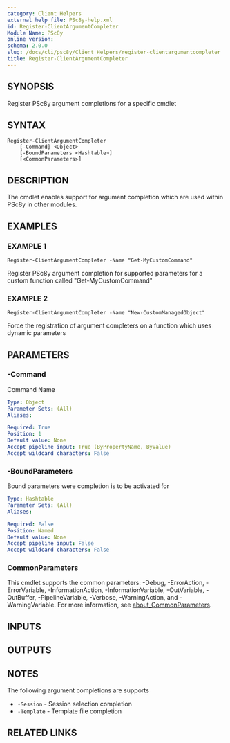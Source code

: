 ```yaml
---
category: Client Helpers
external help file: PSc8y-help.xml
id: Register-ClientArgumentCompleter
Module Name: PSc8y
online version:
schema: 2.0.0
slug: /docs/cli/psc8y/Client Helpers/register-clientargumentcompleter
title: Register-ClientArgumentCompleter
---
```




## SYNOPSIS
Register PSc8y argument completions for a specific cmdlet

## SYNTAX

```
Register-ClientArgumentCompleter
	[-Command] <Object>
	[-BoundParameters <Hashtable>]
	[<CommonParameters>]
```

## DESCRIPTION
The cmdlet enables support for argument completion which are used within PSc8y in other modules.

## EXAMPLES

### EXAMPLE 1
```
Register-ClientArgumentCompleter -Name "Get-MyCustomCommand"
```

Register PSc8y argument completion for supported parameters for a custom function called "Get-MyCustomCommand"

### EXAMPLE 2
```
Register-ClientArgumentCompleter -Name "New-CustomManagedObject"
```

Force the registration of argument completers on a function which uses dynamic parameters

## PARAMETERS

### -Command
Command Name

```yaml
Type: Object
Parameter Sets: (All)
Aliases:

Required: True
Position: 1
Default value: None
Accept pipeline input: True (ByPropertyName, ByValue)
Accept wildcard characters: False
```

### -BoundParameters
Bound parameters were completion is to be activated for

```yaml
Type: Hashtable
Parameter Sets: (All)
Aliases:

Required: False
Position: Named
Default value: None
Accept pipeline input: False
Accept wildcard characters: False
```

### CommonParameters
This cmdlet supports the common parameters: -Debug, -ErrorAction, -ErrorVariable, -InformationAction, -InformationVariable, -OutVariable, -OutBuffer, -PipelineVariable, -Verbose, -WarningAction, and -WarningVariable. For more information, see [about_CommonParameters](http://go.microsoft.com/fwlink/?LinkID=113216).

## INPUTS

## OUTPUTS

## NOTES
The following argument completions are supports

* `-Session` - Session selection completion
* `-Template` - Template file completion

## RELATED LINKS
